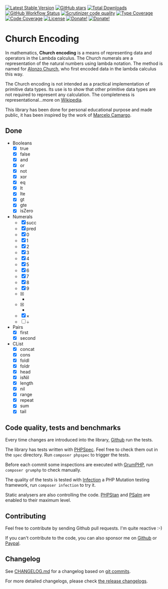 [![Latest Stable Version][latest stable version]][packagist]
 [![GitHub stars][github stars]][packagist]
 [![Total Downloads][total downloads]][packagist]
 [![GitHub Workflow Status][github workflow status]][github actions]
 [![Scrutinizer code quality][code quality]][code quality link]
 [![Type Coverage][type coverage]][sheperd type coverage]
 [![Code Coverage][code coverage]][code quality link]
 [![License][license]][packagist]
 [![Donate!][donate github]][github sponsor]
 [![Donate!][donate paypal]][paypal sponsor]

# Church Encoding

In mathematics, **Church encoding** is a means of representing data and operators in the Lambda calculus. The Church numerals are a representation of the natural numbers using lambda notation. The method is named for [Alonzo Church][Alonzo Church], who first encoded data in the lambda calculus this way.

The Church encoding is not intended as a practical implementation of primitive data types. Its use is to show that other primitive data types are not required to represent any calculation. The completeness is representational...more on [Wikipedia][church encoding wikipedia].

This library has been done for personal educational purpose and made public, it has been inspired by the work of [Marcelo Camargo][Marcelo Camargo].

## Done

- Booleans
  - [x] true
  - [x] false
  - [x] and
  - [x] or
  - [x] not
  - [x] xor
  - [x] eq
  - [x] lt 
  - [x] lte
  - [x] gt
  - [x] gte
  - [x] isZero
- Numerals
  - [x] succ
  - [x] pred
  - [x] 0
  - [x] 1
  - [x] 2
  - [x] 3
  - [x] 4
  - [x] 5
  - [x] 6
  - [x] 7
  - [x] 8
  - [x] 9
  - [x] +
  - [x] -
  - [x] ×
  - [ ] ÷
- Pairs
  - [x] first
  - [x] second
- CList
  - [x] concat
  - [x] cons
  - [x] foldl
  - [x] foldr
  - [x] head
  - [x] isNil
  - [x] length
  - [x] nil
  - [x] range
  - [x] repeat
  - [x] sum
  - [x] tail

## Code quality, tests and benchmarks

Every time changes are introduced into the library, [Github][github actions] run the
tests.

The library has tests written with [PHPSpec][phpspec].
Feel free to check them out in the `spec` directory. Run `composer phpspec` to trigger the tests.

Before each commit some inspections are executed with [GrumPHP][grumphp],
run `composer grumphp` to check manually.

The quality of the tests is tested with [Infection][infection] a PHP Mutation testing
framework,  run `composer infection` to try it.

Static analysers are also controlling the code. [PHPStan][phpstan] and
[PSalm][psalm] are enabled to their maximum level.

## Contributing

Feel free to contribute by sending Github pull requests. I'm quite reactive :-)

If you can't contribute to the code, you can also sponsor me on [Github][github sponsor] or [Paypal][paypal sponsor].

## Changelog

See [CHANGELOG.md][changelog-md] for a changelog based on [git commits][git-commits].

For more detailed changelogs, please check [the release changelogs][changelog-releases].

[Alonzo Church]: https://en.wikipedia.org/wiki/Alonzo_Church
[Marcelo Camargo]: https://github.com/haskellcamargo

[latest stable version]: https://img.shields.io/packagist/v/loophp/church-encoding.svg?style=flat-square
[packagist]: https://packagist.org/packages/loophp/church-encoding

[github stars]: https://img.shields.io/github/stars/loophp/church-encoding.svg?style=flat-square

[total downloads]: https://img.shields.io/packagist/dt/loophp/church-encoding.svg?style=flat-square

[github workflow status]: https://img.shields.io/github/workflow/status/loophp/church-encoding/Continuous%20Integration?style=flat-square
[github actions]: https://github.com/loophp/church-encoding/actions

[code quality]: https://img.shields.io/scrutinizer/quality/g/loophp/church-encoding/master.svg?style=flat-square
[code quality link]: https://scrutinizer-ci.com/g/loophp/church-encoding/?branch=master

[type coverage]: https://shepherd.dev/github/loophp/church-encoding/coverage.svg
[sheperd type coverage]: https://shepherd.dev/github/loophp/church-encoding

[code coverage]: https://img.shields.io/scrutinizer/coverage/g/loophp/church-encoding/master.svg?style=flat-square
[code quality link]: https://img.shields.io/scrutinizer/quality/g/loophp/church-encoding/master.svg?style=flat-square

[license]: https://img.shields.io/packagist/l/loophp/church-encoding.svg?style=flat-square

[donate github]: https://img.shields.io/badge/Sponsor-Github-brightgreen.svg?style=flat-square
[github sponsor]: https://github.com/sponsors/drupol

[donate paypal]: https://img.shields.io/badge/Sponsor-Paypal-brightgreen.svg?style=flat-square
[paypal sponsor]: https://www.paypal.me/drupol

[church encoding wikipedia]: https://en.wikipedia.org/wiki/Church_encoding

[phpspec]: http://www.phpspec.net/
[grumphp]: https://github.com/phpro/grumphp
[infection]: https://github.com/infection/infection
[phpstan]: https://github.com/phpstan/phpstan
[psalm]: https://github.com/vimeo/psalm
[changelog-md]: https://github.com/loophp/church-encoding/blob/master/CHANGELOG.md
[git-commits]: https://github.com/loophp/church-encoding/commits/master
[changelog-releases]: https://github.com/loophp/church-encoding/releases

